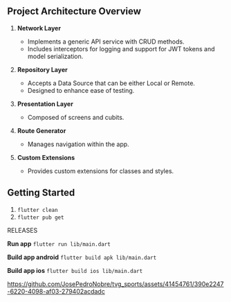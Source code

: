## Project Architecture Overview

1. **Network Layer**
   - Implements a generic API service with CRUD methods.
   - Includes interceptors for logging and support for JWT tokens and model serialization.

2. **Repository Layer**
   - Accepts a Data Source that can be either Local or Remote.
   - Designed to enhance ease of testing.

3. **Presentation Layer**
   - Composed of screens and cubits.

4. **Route Generator**
   - Manages navigation within the app.

5. **Custom Extensions**
   - Provides custom extensions for classes and styles.

## Getting Started

   1) `flutter clean`
   2) `flutter pub get`

RELEASES

**Run app** 
`flutter run lib/main.dart`  

**Build app android** 
`flutter build apk lib/main.dart`  

**Build app ios** 
`flutter build ios lib/main.dart`  


https://github.com/JosePedroNobre/tvg_sports/assets/41454761/390e2247-6220-4098-af03-279402acdadc

